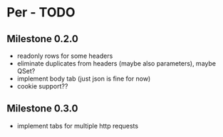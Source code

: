 # Per - TODO

## Milestone 0.2.0
- readonly rows for some headers
- eliminate duplicates from headers (maybe also parameters), maybe QSet?
- implement body tab (just json is fine for now)
- cookie support??

## Milestone 0.3.0

- implement tabs for multiple http requests